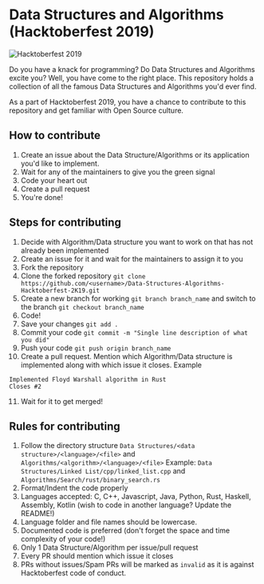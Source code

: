 # Data Structures and Algorithms (Hacktoberfest 2019)

![Hacktoberfest 2019](https://hacktoberfest.digitalocean.com/assets/HF19_social-744d976f227e4aff6866443abcede8c651b309ec9c7c9f7410f5944f8e1299b9.png)

Do you have a knack for programming? Do Data Structures and Algorithms excite you? Well, you have come to the right place. This repository holds a collection of all the famous Data Structures and Algorithms you'd ever find.

As a part of Hacktoberfest 2019, you have a chance to contribute to this repository and get familiar with Open Source culture.

## How to contribute
1. Create an issue about the Data Structure/Algorithms or its application you'd like to implement.
2. Wait for any of the maintainers to give you the green signal
3. Code your heart out
4. Create a pull request
5. You're done!

## Steps for contributing
1. Decide with Algorithm/Data structure you want to work on that has not already been implemented
2. Create an issue for it and wait for the maintainers to assign it to you
3. Fork the repository
4. Clone the forked repository ```git clone https://github.com/<username>/Data-Structures-Algorithms-Hacktoberfest-2K19.git```
5. Create a new branch for working ```git branch branch_name``` and switch to the branch ```git checkout branch_name```
6. Code!
7. Save your changes ```git add .```
8. Commit your code ```git commit -m "Single line description of what you did"```
9. Push your code ```git push origin branch_name```
10. Create a pull request. Mention which Algorithm/Data structure is implemented along with which issue it closes. Example
```
Implemented Floyd Warshall algorithm in Rust
Closes #2
```
11. Wait for it to get merged!

## Rules for contributing
1. Follow the directory structure 
```Data Structures/<data structure>/<language>/<file>``` and ```Algorithms/<algorithm>/<language>/<file>```
Example: ```Data Structures/Linked List/cpp/linked_list.cpp``` and ```Algorithms/Search/rust/binary_search.rs```
2. Format/Indent the code properly
3. Languages accepted: C, C++, Javascript, Java, Python, Rust, Haskell, Assembly, Kotlin (wish to code in another language? Update the README!)
4. Language folder and file names should be lowercase.
5. Documented code is preferred (don't forget the space and time complexity of your code!)
6. Only 1 Data Structure/Algorithm per issue/pull request
7. Every PR should mention which issue it closes
8. PRs without issues/Spam PRs will be marked as `invalid` as it is against Hacktoberfest code of conduct.
